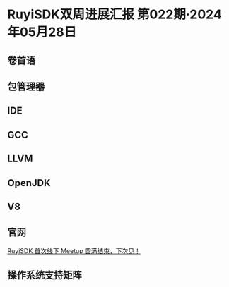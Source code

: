 # RuyiSDK双周进展汇报  第022期·2024年05月28日

## 卷首语


## 包管理器


## IDE


## GCC


## LLVM


## OpenJDK


## V8


## 官网

[RuyiSDK 首次线下 Meetup 圆满结束，下次见！](https://mp.weixin.qq.com/s/wHCKdaZLcEyn7CspkIoEmQ)

## 操作系统支持矩阵
